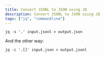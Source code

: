 ```yaml
---
title: Convert JSONL to JSON using JQ
description: Convert JSONL to JSON using JQ
tags: ["jq", "commandline"]
---
```


```console
jq -s '.' input.jsonl > output.json
```

And the other way:

```console
jq -c '.[]' input.json > output.jsonl
```
